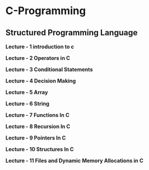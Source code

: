 # C-Programming
<h2>Structured Programming Language</h2>

<b>Lecture - 1 introduction to c</b>

<b>Lecture - 2 Operators in C</b>

<b>Lecture - 3 Conditional Statements</b>

<b>Lecture - 4 Decision Making</b>

<b>Lecture - 5 Array</b>

<b>Lecture - 6 String</b>

<b>Lecture - 7 Functions In C</b>

<b>Lecture - 8 Recursion In C</b>

<b>Lecture - 9 Pointers In C</b>

<b>Lecture - 10 Structures In C</b>

<b>Lecture - 11 Files and Dynamic Memory Allocations in C</b>



